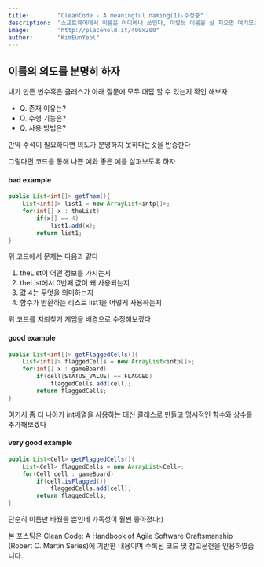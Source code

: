 ```yaml
---
title:        "CleanCode - A meaningful naming(1)-수정중"
description:  "소프트웨어에서 이름은 어디에나 쓰인다, 이렇듯 이름을 잘 지으면 여러모로 편하다. 이번 포스팅에서는 이름을 잘 짓는 간단한 규칙을 몇 가지 소개하고자 한다"
image:        "http://placehold.it/400x200"
author:       "KimEunYeol"
---
```


이름의 의도를 분명히 하자
-----------

내가 만든 변수혹은 클래스가 아래 질문에 모두 대답 할 수 있는지 확인 해보자
* Q. 존재 이유는?
* Q. 수행 기능은?
* Q. 사용 방법은?

만약 주석이 필요하다면 의도가 분명하지 못하다는것을 반증한다

그렇다면 코드를 통해 나쁜 예와 좋은 예를 살펴보도록 하자

#### bad example

~~~java
public List<int[]> getThem(){
	List<int[]> list1 = new ArrayList<intp[]>;
    for(int[] x : theList)
    	if(x[] == 4)
        	list1.add(x);
        return list1;
}
~~~

위 코드에서 문제는 다음과 같다
1. theList이 어떤 정보를 가지는지 
2. theList에서 0번째 값이 왜 사용되는지
3. 값 4는 무엇을 의미하는지
4. 함수가 반환하는 리스트 list1을 어떻게 사용하는지

위 코드를 지뢰찾기 게임을 배경으로 수정해보겠다
#### good example
~~~java
public List<int[]> getFlaggedCells(){
	List<int[]> flaggedCells = new ArrayList<intp[]>;
    for(int[] x : gameBoard)
    	if(cell[STATUS_VALUE] == FLAGGED)
        	flaggedCells.add(cell);
        return flaggedCells;
}
~~~

여기서 좀 더 나아가 int배열을 사용하는 대신 클래스로 만들고 명시적인 함수와 상수를 추가해보겠다
#### very good example
~~~java
public List<Cell> getFlaggedCells(){
	List<Cell> flaggedCells = new ArrayList<Cell>;
    for(Cell cell : gameBoard)
    	if(cell.isFlagged())
        	flaggedCells.add(cell);
        return flaggedCells;
}
~~~
단순히 이름만 바꿨을 뿐인데 가독성이 훨씬 좋아졌다:)

본 포스팅은 Clean Code: A Handbook of Agile Software Craftsmanship (Robert C. Martin Series)에 기반한 내용이며 수록된 코드 및 참고문헌을 인용하였습니다.

